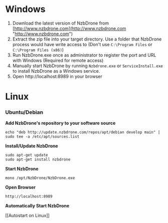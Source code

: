 # Windows
1. Download the latest version of NzbDrone from [http://www.nzbdrone.com](http://www.nzbdrone.com "http://www.nzbdrone.com")
2. Extract the zip file into your target directory. Use a folder that NzbDrone process would have write access to (Don't use `C:\Program Files` or `C:\Program Files (x86)`)
3. Run NzbDrone.exe once as administrator to register the port and URL with Windows (Required for remote access)
4. Manually start NzbDrone by running `Nzbdrone.exe` or `ServiceInstall.exe` to install NzbDrone as a Windows service.
5. Open http://localhost:8989 in your browser


# Linux

### Ubuntu/Debian
**Add NzbDrone's repository to your software source**
       
    echo "deb http://update.nzbdrone.com/repos/apt/debian develop main" | sudo tee -a /etc/apt/sources.list

**Install/Update NzbDrone**
	
	sudo apt-get update
	sudo apt-get install nzbdrone 

**Start NzbDrone**

	mono /opt/NzbDrone/NzbDrone.exe

**Open Browser**

	http://localhost:8989

**Automatically Start NzbDrone**

[[Autostart on Linux]]